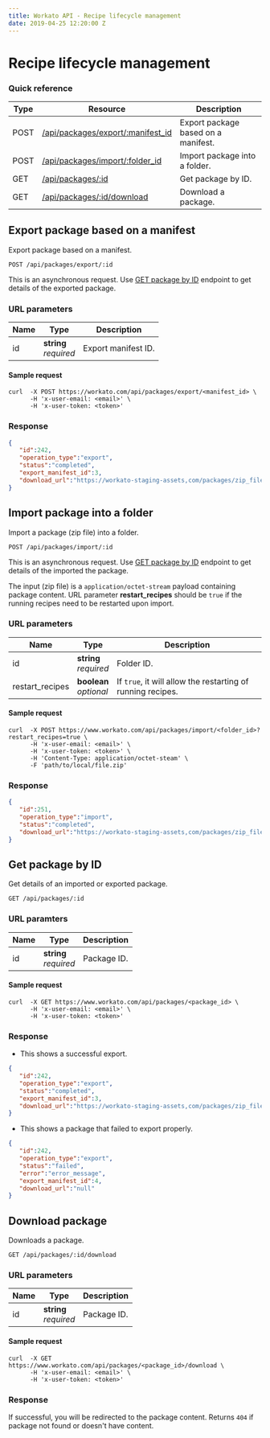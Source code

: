 ```yaml
---
title: Workato API - Recipe lifecycle management
date: 2019-04-25 12:20:00 Z
---
```


# Recipe lifecycle management

### Quick reference

<div class='api_quick_reference'></div>

| Type | Resource | Description |
|------|----------|-------------|
| POST | [/api/packages/export/:manifest_id](#export-package-based-on-a-manifest)| Export package based on a manifest. |
| POST | [/api/packages/import/:folder_id](#import-package-into-a-folder) | Import package into a folder. |
| GET  | [/api/packages/:id](#get-package-by-id) | Get package by ID. |
| GET  | [/api/packages/:id/download](#download-package) | Download a package. |

## Export package based on a manifest

Export package based on a manifest.

```
POST /api/packages/export/:id
```

This is an asynchronous request. Use [GET package by ID](#get-package-by-id) endpoint to get details of the exported package.

### URL parameters

<div class='api_input'></div>

| Name | Type | Description |
|------|------|-------------|
| id   | **string**<br>_required_ | Export manifest ID. |

#### Sample request

```shell
curl  -X POST https://workato.com/api/packages/export/<manifest_id> \
      -H 'x-user-email: <email>' \
      -H 'x-user-token: <token>'
```

### Response

```json
{  
   "id":242,
   "operation_type":"export",
   "status":"completed",
   "export_manifest_id":3,
   "download_url":"https://workato-staging-assets,com/packages/zip_files/000/000/242/original/exportdemo.zip"
}
```

## Import package into a folder

Import a package (zip file) into a folder.

```
POST /api/packages/import/:id
```

This is an asynchronous request. Use [GET package by ID](#get-package-by-id) endpoint to get details of the imported the package.

The input (zip file) is a `application/octet-stream` payload containing package content. URL parameter **restart_recipes** should be `true` if the running recipes need to be restarted upon import.

### URL parameters

<div class='api_input'></div>

| Name | Type | Description |
|------|------|-------------|
| id   | **string**<br>_required_ | Folder ID. |
| restart_recipes | **boolean**<br>_optional_ | If `true`, it will allow the restarting of running recipes. |

#### Sample request

```shell
curl  -X POST https://www.workato.com/api/packages/import/<folder_id>?restart_recipes=true \
      -H 'x-user-email: <email>' \
      -H 'x-user-token: <token>' \
      -H 'Content-Type: application/octet-steam' \
      -F 'path/to/local/file.zip'
```

### Response

```json
{  
   "id":251,
   "operation_type":"import",
   "status":"completed",
   "download_url":"https://workato-staging-assets,com/packages/zip_files/000/000/242/original/exportdemo.zip"
}
```

## Get package by ID

Get details of an imported or exported package.

```
GET /api/packages/:id
```

### URL paramters

<div class='api_input'></div>

| Name | Type | Description |
|------|------|-------------|
| id   | **string**<br>_required_ | Package ID. |

#### Sample request

```shell
curl  -X GET https://www.workato.com/api/packages/<package_id> \
      -H 'x-user-email: <email>' \
      -H 'x-user-token: <token>'
```

### Response

* This shows a successful export.

```json
{  
   "id":242,
   "operation_type":"export",
   "status":"completed",
   "export_manifest_id":3,
   "download_url":"https://workato-staging-assets,com/packages/zip_files/000/000/242/original/exportdemo.zip"
}
```

* This shows a package that failed to export properly.

```json
{  
   "id":242,
   "operation_type":"export",
   "status":"failed",
   "error":"error_message",
   "export_manifest_id":4,
   "download_url":"null"
}
```

## Download package

Downloads a package.

```
GET /api/packages/:id/download
```

### URL parameters

<div class='api_input'></div>

| Name | Type | Description |
|------|------|-------------|
| id   | **string**<br>_required_ | Package ID. |

#### Sample request

```shell
curl  -X GET https://www.workato.com/api/packages/<package_id>/download \
      -H 'x-user-email: <email>' \
      -H 'x-user-token: <token>'
```

### Response

If successful, you will be redirected to the package content. Returns `404` if package not found or doesn't have content.
